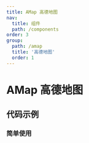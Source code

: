 ```yaml
---
title: AMap 高德地图
nav:
  title: 组件
  path: /components
order: 3
group:
  path: /amap
  title: '高德地图'
  order: 1
---
```


# AMap 高德地图

## 代码示例

### 简单使用

<code src="../demos/demo-01.tsx" />
